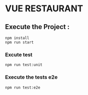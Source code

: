 # VUE RESTAURANT

## Execute the Project :

```
npm install
npm run start
```
### Excute test

```
npm run test:unit
```
### Execute the tests e2e
```
npm run test:e2e
